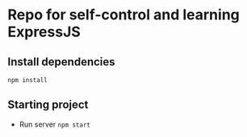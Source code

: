 # Repo for self-control and learning ExpressJS

## Install dependencies 
`npm install`

## Starting project

* Run server `npm start`
